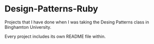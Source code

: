 # Design-Patterns-Ruby

Projects that I have done when I was taking the Desing Patterns class in Binghamton University. 

Every project includes its own README file within. 
